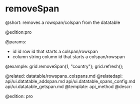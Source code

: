 removeSpan
=============

@short: removes a rowspan/colspan from the datatable

@edition:pro

@params:
- id		id		row id that starts a colspan/rowspan
- column	string				column id that starts a colspan/rowspan

@example:
grid.removeSpan(1, "country");
grid.refresh();

@related:
	datatable/rowspans_colspans.md
@relatedapi:
	api/ui.datatable_addspan.md
    api/ui.datatable_spans_config.md
    api/ui.datatable_getspan.md
@template:	api_method
@descr:

@edition:  pro